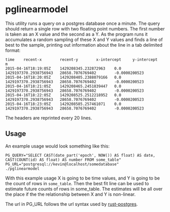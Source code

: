 # pglinearmodel

This utility runs a query on a postgres database once a minute. The
query should return a single row with two floating point numbers. The
first number is taken as an X value and the second as a Y. As the
program runs it accumulates a random sampling of these X and Y
values and finds a line of best to the sample, printing out
information about the line in a tab delimited format:

```
time    recent-x        recent-y        x-intercept     y-intercept    m
2015-04-16T18:19:05Z    1429208345.232872963    0.0    1429197370.2938756943   28658.7076769402        -0.0000200523
2015-04-16T18:20:05Z    1429208405.2388079166   0.0    1429197370.2938756943   28658.7076769402        -0.0000200523
2015-04-16T18:21:05Z    1429208465.2451839447   0.0    1429197370.2938756943   28658.7076769402        -0.0000200523
2015-04-16T18:22:05Z    1429208525.2512218952   0.0    1429197370.2938756943   28658.7076769402        -0.0000200523
2015-04-16T18:23:05Z    1429208585.257461071    0.0    1429197370.2938756943   28658.7076769402        -0.0000200523
```

The headers are reprinted every 20 lines.

## Usage

An example usage would look something like this:

```
PG_QUERY="SELECT CAST(date_part('epoch', NOW()) AS float) AS date, CAST(COUNT(id) AS float) AS number FROM some_table"
PG_URL="postgresql://kevin@localhost/somedatabase"
./pglinearmodel
```

With this example usage X is going to be time values, and Y is going
to be the count of rows in `some_table`. Then the best fit line can be
used to estimate future counts of rows in some_table. The estimates
will be all over the place if the the relationship between X and Y is
non-linear.

The url in PG_URL follows the url syntax used by
[rust-postgres](https://github.com/sfackler/rust-postgres).
